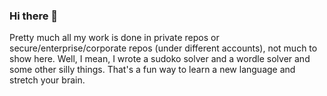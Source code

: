 ### Hi there 👋

Pretty much all my work is done in private repos or secure/enterprise/corporate repos (under different accounts), not much to show here.
Well, I mean, I wrote a sudoko solver and a wordle solver and some other silly things. That's a fun way to learn a new language and stretch your brain.

<!--
**moorena/moorena** is a ✨ _special_ ✨ repository because its `README.md` (this file) appears on your GitHub profile.

Here are some ideas to get you started:

- 🔭 I’m currently working on ...
- 🌱 I’m currently learning ...
- 👯 I’m looking to collaborate on ...
- 🤔 I’m looking for help with ...
- 💬 Ask me about ...
- 📫 How to reach me: ...
- 😄 Pronouns: ...
- ⚡ Fun fact: ...
-->
